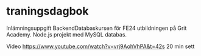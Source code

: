 # traningsdagbok

Inlämningsuppgift BackendDatabaskursen för FE24 utbildningen på Grit Academy. Node.js projekt med MySQL databas.

Video https://www.youtube.com/watch?v=vrj9AohVhPA&t=42s
20 min sett

